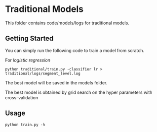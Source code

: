 # Traditional Models

This folder contains code/models/logs for traditional models.

## Getting Started

You can simply run the following code to train a model from scratch.

For *logistic regression*

```
python traditional/train.py -classifier lr > traditional/logs/segment_level.log
```

The best model will be saved in the models folder.

The best model is obtained by grid search on the hyper parameters with cross-validation


## Usage

```
python train.py -h
```
